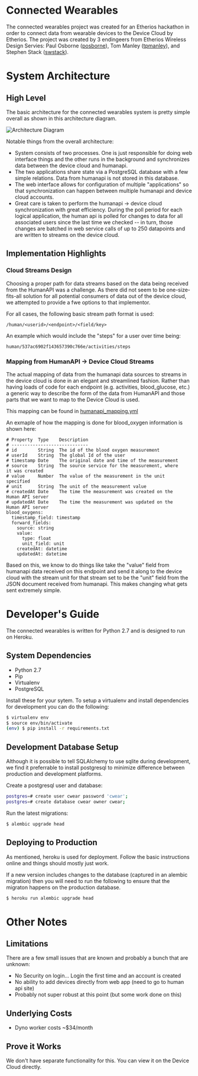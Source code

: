 Connected Wearables
===================

The connected wearables project was created for an Etherios hackathon
in order to connect data from wearable devices to the Device Cloud by
Etherios.  The project was created by 3 endingeers from Etherios
Wireless Design Servies: Paul Osborne
([posborne](https://github.com/posborne)),
Tom Manley ([tpmanley](https://github.com/tpmanley)), and Stephen
Stack
([swstack](https://github.com/swstack)).


System Architecture
===================

High Level
----------

The basic architecture for the connected wearables system is pretty
simple overall as shown in this architecture diagram.

![Architecture
 Diagram](https://raw.githubusercontent.com/swstack/connected-wearables/master/cwear-archdiagram.png)

Notable things from the overall architecture:

* System consists of two processes.  One is just responsible for doing
  web interface things and the other runs in the background and
  synchronizes data between the device cloud and humanapi.
* The two applications share state via a PostgreSQL database with a
  few simple relations.  Data from humanapi is not stored in this
  database.
* The web interface allows for configuration of multiple
  "applications" so that synchronization can happen between multiple
  humanapi and device cloud accounts.
* Great care is taken to perform the humanapi -> device cloud
  synchronization with great efficiency.  During the poll period for
  each logical application, the human api is polled for changes to
  data for all associated users since the last time we checked -- in
  turn, those changes are batched in web service calls of up to 250
  datapoints and are written to streams on the device cloud.


Implementation Highlights
-------------------------

### Cloud Streams Design

Choosing a proper path for data streams based on the data being
received from the HumanAPI was a challenge.  As there did not seem to
be one-size-fits-all
solution for all potential consumers of data out of the device cloud,
we attempted to provide
a fwe options to that implementor.

For all cases, the following basic stream path format is used:

```
/human/<userid>/<endpoint>/<field/key>
```

An example which would include the "steps" for a user over time being:

```
human/537ac6902f143657390c766e/activities/steps
```

### Mapping from HumanAPI -> Device Cloud Streams

The actual mapping of data from the humanapi data sources to streams
in the device cloud
is done in an elegant and streamlined fashion.  Rather than having
loads of code for each
endpoint (e.g. activities, blood_glucose, etc.) a generic way to
describe the form of
the data from HumanAPI and those parts that we want to map to the
Device Cloud is used.

This mapping can be found in
[humanapi_mapping.yml](https://github.com/swstack/connected-wearables/blob/master/src/cwear/bridge/humanapi_mapping.yml)

An exmaple of how the mapping is done for blood_oxygen information is
shown here:

```
# Property	Type	Description
# -----------------------------
# id	    String	The id of the blood oxygen measurement
# userId    String	The global Id of the user
# timestamp Date	The original date and time of the measurement
# source    String	The source service for the measurement, where
it was created
# value	    Number	The value of the measurement in the unit
specified
# unit	    String	The unit of the measurement value
# createdAt Date	The time the measurement was created on the
Human API server
# updatedAt	Date	The time the measurement was updated on the
Human API server
blood_oxygens:
  timestamp_field: timestamp
  forward_fields:
    source: string
    value:
      type: float
      unit_field: unit
    createdAt: datetime
    updatedAt: datetime
```

Based on this, we know to do things like take the "value" field from
humanapi data
received on this endpoint and send it along to the device cloud with
the stream
unit for that stream set to be the "unit" field from the JSON document
received
from humanapi.  This makes changing what gets sent extremely simple.


Developer's Guide
=================

The connected wearables is written for Python 2.7 and is designed to
run on Heroku.

System Dependencies
-------------------

* Python 2.7
* Pip
* Virtualenv
* PostgreSQL

Install these for your sytem.  To setup a virtualenv and install
dependencies for
development you can do the following:

```sh
$ virtualenv env
$ source env/bin/activate
(env) $ pip install -r requirements.txt
```


Development Database Setup
--------------------------

Although it is possible to tell SQLAlchemy to use sqlite during
development, we
find it preferrable to install postgresql to minimize difference
between production
and development platforms.

Create a postgresql user and database:

```sh
postgres=# create user cwear password 'cwear';
postgres=# create database cwear owner cwear;
```

Run the latest migrations:

```sh
$ alembic upgrade head
```

Deploying to Production
-----------------------

As mentioned, heroku is used for deployment.  Follow the basic
instructions online
and things should mostly just work.

If a new version includes changes to the database (captured in an
alembic migration)
then you will need to run the following to ensure that the migraton
happens on the
production database.

```sh
$ heroku run alembic upgrade head
```

Other Notes
===========

Limitations
-----------

There are a few small issues that are known and probably a bunch that are unknown:

* No Security on login... Login the first time and an account is created
* No ability to add devices directly from web app (need to go to human api site)
* Probably not super robust at this point (but some work done on this)

Underlying Costs
----------------

* Dyno worker costs ~$34/month

Prove it Works
--------------

We don't have separate functionality for this.  You can view it on the Device Cloud directly.

